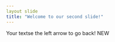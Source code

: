 ```yaml
---
layout slide
title: "Welcome to our second slide!"
---
```

Your textse the left arrow to go back! NEW
